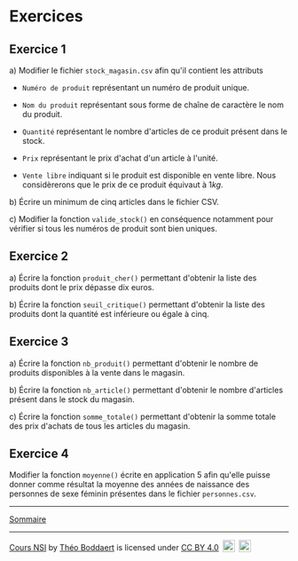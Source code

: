 # Exercices

## Exercice 1

a) Modifier le fichier `stock_magasin.csv` afin qu'il contient les attributs 

- `Numéro de produit` représentant un numéro de produit unique.

- `Nom du produit` représentant sous forme de chaîne de caractère le nom du produit.

- `Quantité` représentant le nombre d'articles de ce produit présent dans le stock.

- `Prix` représentant le prix d'achat d'un article à l'unité.

- `Vente libre` indiquant si le produit est disponible en vente libre. Nous considèrerons que le prix de ce produit équivaut à $1kg$.

b) Écrire un minimum de cinq articles dans le fichier CSV.

c) Modifier la fonction `valide_stock()` en conséquence notamment pour vérifier si tous les numéros de produit sont bien uniques.

## Exercice 2

a) Écrire la fonction `produit_cher()` permettant d'obtenir la liste des produits dont le prix dépasse dix euros.

b) Écrire la fonction `seuil_critique()` permettant d'obtenir la liste des produits dont la quantité est inférieure ou égale à cinq.

## Exercice 3

a) Écrire la fonction `nb_produit()` permettant d'obtenir le nombre de produits disponibles à la vente dans le magasin.

b) Écrire la fonction `nb_article()` permettant d'obtenir le nombre d'articles présent dans le stock du magasin.

c) Écrire la fonction `somme_totale()` permettant d'obtenir la somme totale des prix d'achats de tous les articles du magasin.

## Exercice 4

Modifier la fonction `moyenne()` écrite en application $5$ afin qu'elle puisse donner comme résultat la moyenne des années de naissance des personnes de sexe féminin présentes dans le fichier `personnes.csv`.

____________

[Sommaire](./../../README.md)

___________

<p xmlns:cc="http://creativecommons.org/ns#" xmlns:dct="http://purl.org/dc/terms/"><a property="dct:title" rel="cc:attributionURL" href="https://github.com/boddaert/nsi">Cours NSI</a> by <a rel="cc:attributionURL dct:creator" property="cc:attributionName" href="https://github.com/boddaert">Théo Boddaert</a> is licensed under <a href="https://creativecommons.org/licenses/by/4.0/?ref=chooser-v1" target="_blank" rel="license noopener noreferrer" style="display:inline-block;">CC BY 4.0</a>  <img style="height:22px!important;margin-left:3px;vertical-align:text-bottom;" src="https://mirrors.creativecommons.org/presskit/icons/cc.svg?ref=chooser-v1" alt="">  <img style="height:22px!important;margin-left:3px;vertical-align:text-bottom;" src="https://mirrors.creativecommons.org/presskit/icons/by.svg?ref=chooser-v1" alt=""></p> 